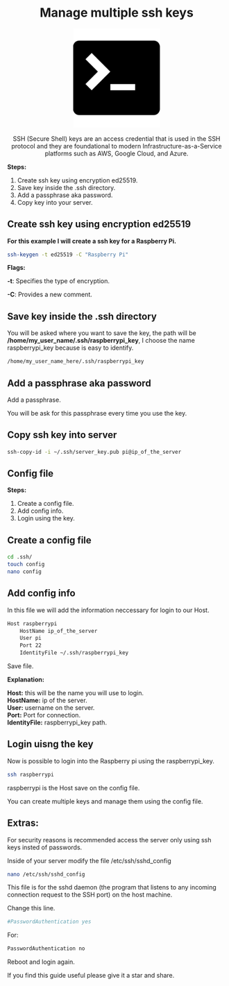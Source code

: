 <h1 align='center'>Manage multiple ssh keys</h1>

<div align='center'>
    <img src="./assets/terminal-logo.png" alt="teminal logo" width="200"/>
</div>

<p align="center">SSH (Secure Shell) keys are an access credential that is used in the SSH protocol and they 
are foundational to modern Infrastructure-as-a-Service platforms such as AWS, Google Cloud, and Azure.</p>


**Steps:**

1. Create ssh key using encryption ed25519.
2. Save key inside the .ssh directory.
3. Add a passphrase aka password.
4. Copy key into your server.

## Create ssh key using encryption ed25519

**For this example I will create a ssh key for a Raspberry Pi.**

```bash
ssh-keygen -t ed25519 -C "Raspberry Pi"
```
**Flags:**

**-t**: Specifies the type of encryption.

**-C**: Provides a new comment.

## Save key inside the .ssh directory

You will be asked where you want to save the key, the path will be **/home/my_user_name/.ssh/raspberrypi_key**, I choose the name raspberrypi_key because is easy to identify.

```bash
/home/my_user_name_here/.ssh/raspberrypi_key
```

## Add a passphrase aka password

Add a passphrase.

You will be ask for this passphrase every time you use the key.

## Copy ssh key into server

```bash
ssh-copy-id -i ~/.ssh/server_key.pub pi@ip_of_the_server
```

## Config file

**Steps:**
1. Create a config file.
2. Add config info.
4. Login using the key.

## Create a config file

```bash
cd .ssh/
touch config
nano config
```

## Add config info

In this file we will add the information neccessary for login to our Host.

```bash
Host raspberrypi
    HostName ip_of_the_server
    User pi
    Port 22
    IdentityFile ~/.ssh/raspberrypi_key
```
Save file.

**Explanation:**

**Host:** this will be the name you will use to login.  
**HostName:** ip of the server.  
**User:** username on the server.  
**Port:** Port for connection.  
**IdentityFile:** raspberrypi_key path.  

## Login uisng the key

Now is possible to login into the Raspberry pi using the raspberrypi_key.

```bash
ssh raspberrypi
```

raspberrypi is the Host save on the config file.

You can create multiple keys and manage them using the config file.

## Extras:

For security reasons is recommended access the server only using ssh keys insted of passwords.

Inside of your server modify the file /etc/ssh/sshd_config

```bash
nano /etc/ssh/sshd_config
```
This file is for the sshd daemon (the program that listens to any incoming connection request to the SSH port) on the host machine.

Change this line.

```bash
#PasswordAuthentication yes
```
For:

```bash
PasswordAuthentication no
```
Reboot and login again.

<p>If you find this guide useful please give it a star and share.</p>
